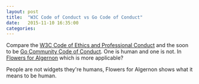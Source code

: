 ```yaml
---
layout: post
title:  "W3C Code of Conduct vs Go Code of Conduct"
date:   2015-11-10 16:35:00
categories:
---
```

Compare the [W3C Code of Ethics and Professional Conduct](http://www.w3.org/Consortium/cepc/) and the soon to be [Go Community Code of Conduct](https://github.com/golang/proposal/blob/master/design/13073-code-of-conduct.md). One is human and one is not. In [Flowers for Algernon](https://en.wikipedia.org/wiki/Flowers_for_Algernon) which is more applicable?

People are not widgets they're humans, Flowers for Algernon shows what it means to be human.

